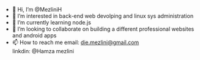 - 👋 Hi, I’m @MezliniH
- 👀 I’m interested in back-end web devolping and linux sys administration 
- 🌱 I’m currently learning node.js
- 💞️ I’m looking to collaborate on building a different  professional websites and android apps 
- 📫 How to reach me 
        email:   die.mezlini@gmail.com  
        linkdin: @Hamza mezlini
<!---
MezliniH/MezliniH is a ✨ special ✨ repository because its `README.md` (this file) appears on your GitHub profile.
You can click the Preview link to take a look at your changes.
--->
